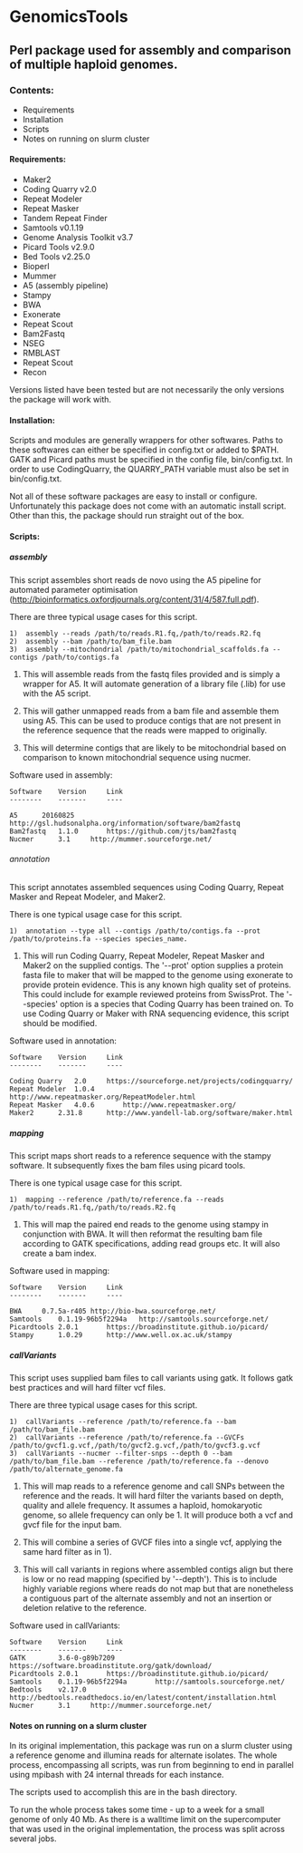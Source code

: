 # GenomicsTools

## Perl package used for assembly and comparison of multiple haploid genomes.

### Contents:
-	Requirements
-	Installation
-	Scripts
-	Notes on running on slurm cluster

#### Requirements:

-	Maker2				
-	Coding Quarry			v2.0
-	Repeat Modeler			
-	Repeat Masker
-	Tandem Repeat Finder
-	Samtools			v0.1.19
-	Genome Analysis Toolkit		v3.7
-	Picard Tools			v2.9.0
-	Bed Tools			v2.25.0
-	Bioperl
-	Mummer
-	A5 (assembly pipeline)
-	Stampy
-	BWA
-	Exonerate
-	Repeat Scout
-	Bam2Fastq
-	NSEG
-	RMBLAST
-	Repeat Scout
-	Recon

Versions listed have been tested but are not necessarily the only versions the package will work with.

#### Installation:

Scripts and modules are generally wrappers for other softwares. 
Paths to these softwares can either be specified in config.txt or added to $PATH.
GATK and Picard paths must be specified in the config file, bin/config.txt. 
In order to use CodingQuarry, the QUARRY_PATH variable must also be set in bin/config.txt.

Not all of these software packages are easy to install or configure. Unfortunately this package
does not come with an automatic install script.
Other than this, the package should run straight out of the box.

	
#### Scripts:

##### assembly

This script assembles short reads de novo using the A5 pipeline for automated parameter optimisation 
(http://bioinformatics.oxfordjournals.org/content/31/4/587.full.pdf).

There are three typical usage cases for this script.

	1)	assembly --reads /path/to/reads.R1.fq,/path/to/reads.R2.fq
	2)	assembly --bam /path/to/bam_file.bam
	3)	assembly --mitochondrial /path/to/mitochondrial_scaffolds.fa --contigs /path/to/contigs.fa

1) This will assemble reads from the fastq files provided and is simply a wrapper for A5.
It will automate generation of a library file (.lib) for use with the A5 script.

2) This will gather unmapped reads from a bam file and assemble them using A5. This can be used to produce
contigs that are not present in the reference sequence that the reads were mapped to originally.

3) This will determine contigs that are likely to be mitochondrial based on comparison to known mitochondrial sequence using nucmer.

Software used in assembly:

	Software	Version		Link
	--------	-------		----

	A5		20160825	http://gsl.hudsonalpha.org/information/software/bam2fastq
	Bam2fastq	1.1.0		https://github.com/jts/bam2fastq
	Nucmer		3.1		http://mummer.sourceforge.net/

###### annotation

This script annotates assembled sequences using Coding Quarry, Repeat Masker and Repeat Modeler, and Maker2.

There is one typical usage case for this script.

	1)	annotation --type all --contigs /path/to/contigs.fa --prot /path/to/proteins.fa --species species_name.

1) This will run Coding Quarry,  Repeat Modeler, Repeat Masker and Maker2 on the supplied contigs. The '--prot' option supplies a protein fasta file to maker that will be mapped to the genome using exonerate to provide protein evidence. This is any known high quality set of proteins. This could include for example reviewed proteins from SwissProt. The '--species' option is a species that Coding Quarry has been trained on. To use Coding Quarry or Maker with RNA sequencing evidence, this script should be modified.

Software used in annotation:

	Software	Version		Link
	--------	-------		----
	
	Coding Quarry	2.0		https://sourceforge.net/projects/codingquarry/
	Repeat Modeler	1.0.4		http://www.repeatmasker.org/RepeatModeler.html
	Repeat Masker	4.0.6		http://www.repeatmasker.org/
	Maker2		2.31.8		http://www.yandell-lab.org/software/maker.html

##### mapping

This script maps short reads to a reference sequence with the stampy software. It subsequently fixes the bam files using picard tools.

There is one typical usage case for this script.

	1)	mapping --reference /path/to/reference.fa --reads /path/to/reads.R1.fq,/path/to/reads.R2.fq

1) This will map the paired end reads to the genome using stampy in conjunction with BWA. It will then reformat the resulting bam file according to GATK specifications, adding read groups etc. It will also create a bam index.

Software used in mapping:

	Software	Version		Link
	--------	-------		----

	BWA		0.7.5a-r405	http://bio-bwa.sourceforge.net/
	Samtools	0.1.19-96b5f2294a	http://samtools.sourceforge.net/
	Picardtools	2.0.1		https://broadinstitute.github.io/picard/
	Stampy		1.0.29		http://www.well.ox.ac.uk/stampy

##### callVariants

This script uses supplied bam files to call variants using gatk. It follows gatk best practices and will hard filter vcf files.

There are three typical usage cases for this script.

	1)	callVariants --reference /path/to/reference.fa --bam /path/to/bam_file.bam
	2)	callVariants --reference /path/to/reference.fa --GVCFs /path/to/gvcf1.g.vcf,/path/to/gvcf2.g.vcf,/path/to/gvcf3.g.vcf
	3)	callVariants --nucmer --filter-snps --depth 0 --bam /path/to/bam_file.bam --reference /path/to/reference.fa --denovo /path/to/alternate_genome.fa

1) This will map reads to a reference genome and call SNPs between the reference and the reads. It will hard filter the variants based on depth, quality and allele frequency. It assumes a haploid, homokaryotic genome, so allele frequency can only be 1. It will produce both a vcf and gvcf file for the input bam.

2) This will combine a series of GVCF files into a single vcf, applying the same hard filter as in 1).

3) This will call variants in regions where assembled contigs align but there is low or no read mapping (specified by '--depth'). This is to include highly variable regions where reads do not map but that are nonetheless a contiguous part of the alternate assembly and not an insertion or deletion relative to the reference.

Software used in callVariants:

	Software	Version		Link
	--------	-------		----
	GATK		3.6-0-g89b7209	https://software.broadinstitute.org/gatk/download/
	Picardtools	2.0.1		https://broadinstitute.github.io/picard/
	Samtools	0.1.19-96b5f2294a		http://samtools.sourceforge.net/
	Bedtools	v2.17.0		http://bedtools.readthedocs.io/en/latest/content/installation.html
	Nucmer		3.1		http://mummer.sourceforge.net/

#### Notes on running on a slurm cluster

In its original implementation, this package was run on a slurm cluster using a reference genome and illumina reads for alternate isolates.
The whole process, encompassing all scripts, was run from beginning to end in parallel using mpibash with 24 internal threads for each instance.

The scripts used to accomplish this are in the bash directory.

To run the whole process takes some time - up to a week for a small genome of only 40 Mb. As there is a walltime limit on the supercomputer that
was used in the original implementation, the process was split across several jobs.
